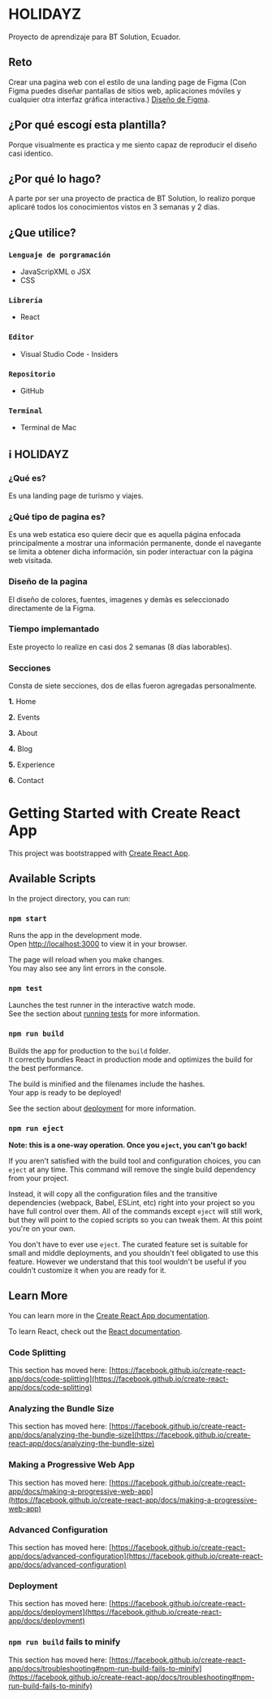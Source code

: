 # HOLIDAYZ

Proyecto de aprendizaje para BT Solution, Ecuador.

## Reto

Crear una pagina web con el estilo de una landing page de Figma (Con Figma puedes diseñar pantallas de sitios web, aplicaciones móviles y cualquier otra interfaz gráfica interactiva.)
[Diseño de Figma](https://www.figma.com/proto/lm5wMPUfYaG8ulIVeQCvU7/Travel-Landing-Page-(Community)?node-id=1%3A3).

## ¿Por qué escogí esta plantilla?

Porque visualmente es practica y me siento capaz de reproducir el diseño casi identico.

## ¿Por qué lo hago?
A parte por ser una proyecto de practica de BT Solution, lo realizo porque aplicaré todos los conocimientos vistos en 3 semanas y 2 dias.

## ¿Que utilice?

### `Lenguaje de porgramación`
* JavaScripXML o JSX 
* CSS

### `Librería`
* React

### `Editor`
* Visual Studio Code - Insiders

### `Repositorio`
* GitHub

### `Terminal`
* Terminal de Mac


## ℹ️  HOLIDAYZ
###   ¿Qué es?
Es una landing page de turismo y viajes. 
### ¿Qué tipo de pagina es?
Es una web estatica eso quiere decir que es aquella página enfocada principalmente a mostrar una información permanente, donde el navegante se limita a obtener dicha información, sin poder interactuar con la página web visitada.
### Diseño de la pagina
El diseño de colores, fuentes, imagenes y demàs es seleccionado directamente de la Figma.
### Tiempo implemantado 
Este proyecto lo realize en casi dos 2 semanas (8 días laborables).
### Secciones
Consta de siete secciones, dos de ellas fueron agregadas personalmente.

**1.** Home

**2.** Events

**3.** About

**4.** Blog

**5.** Experience

**6.** Contact


# Getting Started with Create React App

This project was bootstrapped with [Create React App](https://github.com/facebook/create-react-app).

## Available Scripts

In the project directory, you can run:

### `npm start`

Runs the app in the development mode.\
Open [http://localhost:3000](http://localhost:3000) to view it in your browser.

The page will reload when you make changes.\
You may also see any lint errors in the console.

### `npm test`

Launches the test runner in the interactive watch mode.\
See the section about [running tests](https://facebook.github.io/create-react-app/docs/running-tests) for more information.

### `npm run build`

Builds the app for production to the `build` folder.\
It correctly bundles React in production mode and optimizes the build for the best performance.

The build is minified and the filenames include the hashes.\
Your app is ready to be deployed!

See the section about [deployment](https://facebook.github.io/create-react-app/docs/deployment) for more information.

### `npm run eject`

**Note: this is a one-way operation. Once you `eject`, you can't go back!**

If you aren't satisfied with the build tool and configuration choices, you can `eject` at any time. This command will remove the single build dependency from your project.

Instead, it will copy all the configuration files and the transitive dependencies (webpack, Babel, ESLint, etc) right into your project so you have full control over them. All of the commands except `eject` will still work, but they will point to the copied scripts so you can tweak them. At this point you're on your own.

You don't have to ever use `eject`. The curated feature set is suitable for small and middle deployments, and you shouldn't feel obligated to use this feature. However we understand that this tool wouldn't be useful if you couldn't customize it when you are ready for it.

## Learn More

You can learn more in the [Create React App documentation](https://facebook.github.io/create-react-app/docs/getting-started).

To learn React, check out the [React documentation](https://reactjs.org/).

### Code Splitting

This section has moved here: [https://facebook.github.io/create-react-app/docs/code-splitting](https://facebook.github.io/create-react-app/docs/code-splitting)

### Analyzing the Bundle Size

This section has moved here: [https://facebook.github.io/create-react-app/docs/analyzing-the-bundle-size](https://facebook.github.io/create-react-app/docs/analyzing-the-bundle-size)

### Making a Progressive Web App

This section has moved here: [https://facebook.github.io/create-react-app/docs/making-a-progressive-web-app](https://facebook.github.io/create-react-app/docs/making-a-progressive-web-app)

### Advanced Configuration

This section has moved here: [https://facebook.github.io/create-react-app/docs/advanced-configuration](https://facebook.github.io/create-react-app/docs/advanced-configuration)

### Deployment

This section has moved here: [https://facebook.github.io/create-react-app/docs/deployment](https://facebook.github.io/create-react-app/docs/deployment)

### `npm run build` fails to minify

This section has moved here: [https://facebook.github.io/create-react-app/docs/troubleshooting#npm-run-build-fails-to-minify](https://facebook.github.io/create-react-app/docs/troubleshooting#npm-run-build-fails-to-minify)
